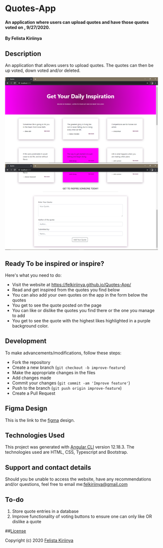 # Quotes-App
#### An application where users can upload quotes and have those quotes voted on , 9/27/2020.
#### By Felista Kiriinya

## Description
An application that allows users to upload quotes. The quotes can then be up voted, down voted and/or deleted. 

![landing](src/assets/landing.PNG)
![form](src/assets/form.PNG)

## Ready To be inspired or inspire?
Here's what you need to do:

- Visit the website at https://felkiriinya.github.io/Quotes-App/
- Read and get inspired from the quotes you find below
- You can also add your own quotes on the app in the form below the quotes
- You get to see the quote posted on the page
- You can like or dislike the quotes you find there or the one you manage to add
- You get to see the quote with the highest likes highlighted in a purple background color.

## Development
To make advancements/modifications, follow these steps:

- Fork the repository
- Create a new branch (`git checkout -b improve-feature`)
- Make the appropriate changes in the files
- Add changes made
- Commit your changes (`git commit -am 'Improve feature'`)
- Push to the branch (`git push origin improve-feature`)
- Create a Pull Request 

## Figma Design
This is the link to the [figma](https://www.figma.com/file/d8PPqcL1OoKZI8EqJzfqNS/QUOTES-APP?node-id=0%3A1) design.

## Technologies Used

This project was generated with [Angular CLI](https://github.com/angular/angular-cli) version 12.18.3.
The technologies used are HTML, CSS, Typescript and Bootstrap.

## Support and contact details

Should you be unable to access the website, have any recommendations and/or questions, feel free to email me:[felkiriinya@gmail.com](mailto:felkiriinya@gmail.com)

## To-do
1. Store quote entries in a database
2. Improve functionality of voting buttons to ensure one can only like OR dislike a quote

##[License](https://github.com/felkiriinya/Quotes-App/blob/master/LICENSE)

Copyright (c) 2020 [Felista Kiriinya](https://github.com/felkiriinya)
